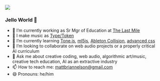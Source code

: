 ![](https://github.com/mattholamieux/mattholamieux/blob/main/visualization.gif)

### Jello World 🦩

- 🔭 I’m currently working as Sr Mgr of Education at [The Last Mile](https://thelastmile.org/)
- 🎵 I make music as [Type/Token](https://tracedobjects.bandcamp.com/album/the-jagged-dog)
- 🌱 I’m currently learning [Tone.js](https://tonejs.github.io/), [ml5js](https://ml5js.org/), [Ableton Collision](https://www.ableton.com/en/blog/unlock-new-sonic-possibilities-collision/?mtm_campaign=related-recommendation&amp;mtm_source=blog&amp;mtm_medium=related), [advanced css](https://frontendmasters.com/courses/advanced-css-layouts/) 
- 👯 I’m looking to collaborate on web audio projects or a properly critical AI curriculum
- 💬 Ask me about creative coding, web audio, algorithmic art/music, creative tech education, AI as an extractive industry
- 📫 How to reach me: mattbriannelson@gmail.com
- 😄 Pronouns: he/him
